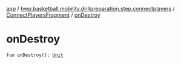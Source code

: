 [app](../../index.md) / [hwp.basketball.mobility.drillpreparation.step.connectplayers](../index.md) / [ConnectPlayersFragment](index.md) / [onDestroy](.)

# onDestroy

`fun onDestroy(): `[`Unit`](https://kotlinlang.org/api/latest/jvm/stdlib/kotlin/-unit/index.html)